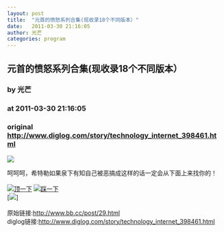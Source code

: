 ```yaml
---
layout: post
title:  "元首的愤怒系列合集(现收录18个不同版本）"
date:   2011-03-30 21:16:05
author: 光芒
categories: program
---
```


## 元首的愤怒系列合集(现收录18个不同版本）
### by 光芒
### at 2011-03-30 21:16:05
### original <http://www.diglog.com/story/technology_internet_398461.html>

<p><a href="http://www.diglog.com/story/technology_internet_398461.html"><img border="0" src="http://img.diglog.com/img/2011/3/middle_72611779f87b470287e417a3cef6a577.jpg"></a></p>呵呵呵，希特勒如果泉下有知自己被恶搞成这样的话一定会从下面上来找你的！<br><br><a href="http://www.diglog.com/digremote.aspx?id=398461&amp;category=technology_internet&amp;act=dig&amp;title=%e5%85%83%e9%a6%96%e7%9a%84%e6%84%a4%e6%80%92%e7%b3%bb%e5%88%97%e5%90%88%e9%9b%86(%e7%8e%b0%e6%94%b6%e5%bd%9518%e4%b8%aa%e4%b8%8d%e5%90%8c%e7%89%88%e6%9c%ac%ef%bc%89&amp;guid=a100a32c-5add-40d4-b470-c4760b22fa81"><img border="0" alt="顶一下" title="顶一下" src="http://img.diglog.com/images/digbutton/dig4.gif"></a> <a href="http://www.diglog.com/digremote.aspx?id=398461&amp;category=technology_internet&amp;act=bury&amp;title=%e5%85%83%e9%a6%96%e7%9a%84%e6%84%a4%e6%80%92%e7%b3%bb%e5%88%97%e5%90%88%e9%9b%86(%e7%8e%b0%e6%94%b6%e5%bd%9518%e4%b8%aa%e4%b8%8d%e5%90%8c%e7%89%88%e6%9c%ac%ef%bc%89&amp;guid=fa4a1745-d264-400f-852b-c1ea7a57ca05"><img border="0" alt="踩一下" title="踩一下" src="http://img.diglog.com/images/digbutton/bury4.gif"></a><br>[<a href="http://t.sina.com.cn/diglog"><img src="http://img.diglog.com/images/at_sina_t.jpg" border="0"></a>]<br><br>原始链接:<a href="http://www.diglog.com/toolbar.aspx?id=398461&amp;category=technology_internet&amp;title=%e5%85%83%e9%a6%96%e7%9a%84%e6%84%a4%e6%80%92%e7%b3%bb%e5%88%97%e5%90%88%e9%9b%86(%e7%8e%b0%e6%94%b6%e5%bd%9518%e4%b8%aa%e4%b8%8d%e5%90%8c%e7%89%88%e6%9c%ac%ef%bc%89&amp;url=http%3a%2f%2fwww.bb.cc%2fpost%2f29.html">http://www.bb.cc/post/29.html</a><br>diglog链接:<a href="http://www.diglog.com/story/technology_internet_398461.html">http://www.diglog.com/story/technology_internet_398461.html</a>